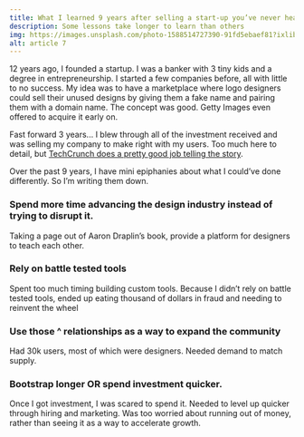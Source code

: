 ```yaml
---
title: What I learned 9 years after selling a start-up you’ve never heard of
description: Some lessons take longer to learn than others
img: https://images.unsplash.com/photo-1588514727390-91fd5ebaef81?ixlib=rb-1.2.1&ixid=eyJhcHBfaWQiOjEyMDd9&auto=format&fit=crop&w=639&q=80
alt: article 7
---
```


12 years ago, I founded a startup. I was a banker with 3 tiny kids and a degree in entrepreneurship. I started a few companies before, all with little to no success. My idea was to have a marketplace where logo designers could sell their unused designs by giving them a fake name and pairing them with a domain name. The concept was good. Getty Images even offered to acquire it early on. 

Fast forward 3 years... I blew through all of the investment received and was selling my company to make right with my users. Too much here to detail, but [TechCrunch does a pretty good job telling the story](https://techcrunch.com/2011/12/20/brandstack-pulled-from-the-deadpool-acquired-by-designcrowd/).

Over the past 9 years, I have mini epiphanies about what I could’ve done differently. So I’m writing them down. 

### Spend more time advancing the design industry instead of trying to  disrupt it. 
Taking a page out of Aaron Draplin’s book, provide a platform for designers to teach each other. 

### Rely on battle tested tools
Spent too much timing building custom tools. 
Because I didn’t rely on battle tested tools, ended up eating thousand of dollars in fraud and needing to reinvent the wheel

### Use those ^ relationships as a way to expand the community 
Had 30k users, most of which were designers. Needed demand to match supply. 

### Bootstrap longer OR spend investment quicker. 
Once I got investment, I was scared to spend it. Needed to level up quicker through hiring and marketing. Was too worried about running out of money, rather than seeing it as a way to accelerate growth. 
